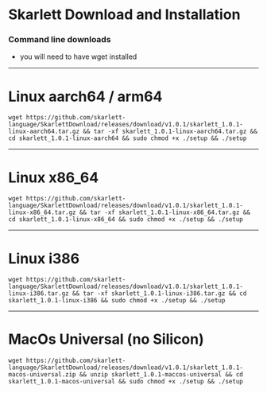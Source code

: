 # Skarlett Download and Installation
### Command line downloads
- you will need to have wget installed 

---


# Linux aarch64 / arm64

    wget https://github.com/skarlett-language/SkarlettDownload/releases/download/v1.0.1/skarlett_1.0.1-linux-aarch64.tar.gz && tar -xf skarlett_1.0.1-linux-aarch64.tar.gz && cd skarlett_1.0.1-linux-aarch64 && sudo chmod +x ./setup && ./setup
    
---

# Linux x86_64

    wget https://github.com/skarlett-language/SkarlettDownload/releases/download/v1.0.1/skarlett_1.0.1-linux-x86_64.tar.gz && tar -xf skarlett_1.0.1-linux-x86_64.tar.gz && cd skarlett_1.0.1-linux-x86_64 && sudo chmod +x ./setup && ./setup
    
    
---

# Linux i386

    wget https://github.com/skarlett-language/SkarlettDownload/releases/download/v1.0.1/skarlett_1.0.1-linux-i386.tar.gz && tar -xf skarlett_1.0.1-linux-i386.tar.gz && cd skarlett_1.0.1-linux-i386 && sudo chmod +x ./setup && ./setup
    
---


# MacOs Universal (no Silicon)

    wget https://github.com/skarlett-language/SkarlettDownload/releases/download/v1.0.1/skarlett_1.0.1-macos-universal.zip && unzip skarlett_1.0.1-maccos-universal && cd skarlett_1.0.1-macos-universal && sudo chmod +x ./setup && ./setup
